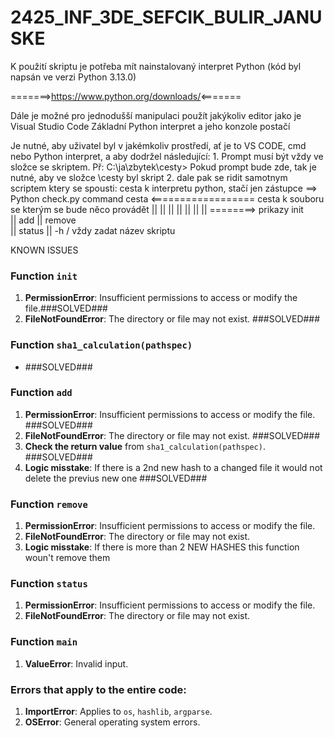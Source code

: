 # 2425_INF_3DE_SEFCIK_BULIR_JANUSKE
K použití skriptu je potřeba mít nainstalovaný interpret Python (kód byl napsán ve verzi Python 3.13.0)

=======>https://www.python.org/downloads/<=======

Dále je možné pro jednodušší manipulaci použít jakýkoliv editor jako je Visual Studio Code
Základní Python interpret a jeho konzole postačí

Je nutné, aby uživatel byl v jakémkoliv prostředí, ať je to VS CODE, cmd nebo Python interpret, a aby dodržel následující:
    1. Prompt musí být vždy ve složce se skriptem.
        Př: C:\ja\zbytek\cesty> Pokud prompt bude zde, tak je nutné, aby ve složce \cesty byl skript
    2. dale pak se ridit samotnym scriptem ktery se spousti:
        cesta k interpretu python, stačí jen zástupce ==> Python check.py command cesta <================== cesta k souboru se kterým se bude něco provádět
                                                                    ||        ||
                                                                    ||        ||
                                                                    ||        ||
                                                                    ||         ========> prikazy init                               
                                                                    ||                           add
                                                                    ||                           remove                                         
                                                                    ||                           status
                                                                    ||                           -h
                                                                    \/
                                                                vždy zadat název skriptu


KNOWN ISSUES

### Function `init`
1. **PermissionError**: Insufficient permissions to access or modify the file.###SOLVED###
2. **FileNotFoundError**: The directory or file may not exist. ###SOLVED###

### Function `sha1_calculation(pathspec)`
- ###SOLVED###

### Function `add`
1. **PermissionError**: Insufficient permissions to access or modify the file. ###SOLVED###
2. **FileNotFoundError**: The directory or file may not exist. ###SOLVED###
3. **Check the return value** from `sha1_calculation(pathspec)`. ###SOLVED###
4. **Logic misstake**: If there is a 2nd new hash to a changed file it would not delete the previus new one ###SOLVED###

### Function `remove`
1. **PermissionError**: Insufficient permissions to access or modify the file.
2. **FileNotFoundError**: The directory or file may not exist.
3. **Logic misstake**: If there is more than 2 NEW HASHES this function woun't remove them

### Function `status`
1. **PermissionError**: Insufficient permissions to access or modify the file.
2. **FileNotFoundError**: The directory or file may not exist.

### Function `main`
1. **ValueError**: Invalid input.

### Errors that apply to the entire code:
1. **ImportError**: Applies to `os`, `hashlib`, `argparse`.
2. **OSError**: General operating system errors.
